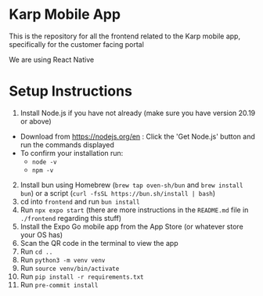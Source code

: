 # Karp Mobile App

This is the repository for all the frontend related to the Karp mobile app, specifically for the customer facing portal

We are using React Native

# Setup Instructions

1. Install Node.js if you have not already (make sure you have version 20.19 or above)
- Download from https://nodejs.org/en : Click the 'Get Node.js' button and run the commands displayed
- To confirm your installation run:
    - ```node -v```
    - ```npm -v```
2. Install bun using Homebrew (```brew tap oven-sh/bun``` and ```brew install bun```) or a script (```curl -fsSL https://bun.sh/install | bash```)
3. cd into ```frontend``` and run ```bun install```
4. Run ```npx expo start``` (there are more instructions in the ```README.md``` file in ```./frontend``` regarding this stuff)
5. Install the Expo Go mobile app from the App Store (or whatever store your OS has)
6. Scan the QR code in the terminal to view the app
7. Run ```cd ..```
8. Run ```python3 -m venv venv```
9. Run ```source venv/bin/activate```
10. Run ```pip install -r requirements.txt```
11. Run ```pre-commit install```